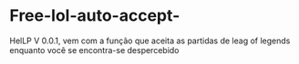 # Free-lol-auto-accept-
HelLP V 0.0.1, vem com a função que aceita as partidas de leag of legends enquanto você se encontra-se despercebido
